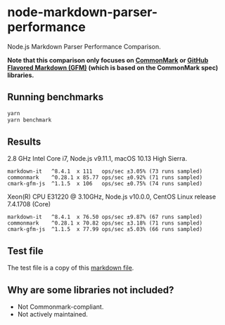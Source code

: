 # node-markdown-parser-performance

Node.js Markdown Parser Performance Comparison. 

**Note that this comparison only focuses on [CommonMark](http://commonmark.org/) or [GitHub Flavored Markdown (GFM)](https://github.github.com/gfm/) (which is based on the CommonMark spec) libraries.**

## Running benchmarks
```sh
yarn
yarn benchmark
```

## Results

2.8 GHz Intel Core i7, Node.js v9.11.1, macOS 10.13 High Sierra.
```
markdown-it   ^8.4.1  x 111   ops/sec ±3.05% (73 runs sampled)
commonmark    ^0.28.1 x 85.77 ops/sec ±0.92% (71 runs sampled)
cmark-gfm-js  ^1.1.5  x 106   ops/sec ±0.75% (74 runs sampled)
```

Xeon(R) CPU E31220 @ 3.10GHz, Node.js v10.0.0, CentOS Linux release 7.4.1708 (Core)
```
markdown-it   ^8.4.1  x 76.50 ops/sec ±9.87% (67 runs sampled)
commonmark    ^0.28.1 x 70.82 ops/sec ±3.18% (71 runs sampled)
cmark-gfm-js  ^1.1.5  x 77.99 ops/sec ±5.03% (66 runs sampled)
```

## Test file

The test file is a copy of this [markdown file](https://github.com/airbnb/javascript/blob/master/README.md).

## Why are some libraries not included?
* Not Commonmark-compliant.
* Not actively maintained.
